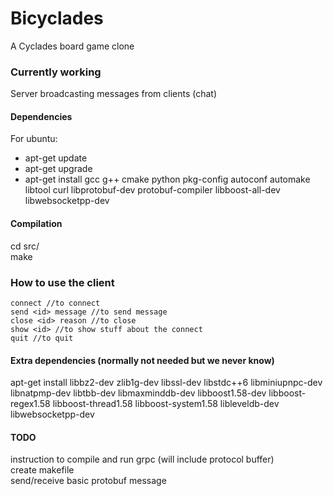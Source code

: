 # Bicyclades
A Cyclades board game clone

### Currently working
Server broadcasting messages from clients (chat)

#### Dependencies
For ubuntu:
- apt-get update  
- apt-get upgrade  
- apt-get install gcc g++ cmake python pkg-config autoconf automake libtool curl libprotobuf-dev protobuf-compiler libboost-all-dev libwebsocketpp-dev

#### Compilation

cd src/  
make

### How to use the client

```
connect //to connect  
send <id> message //to send message  
close <id> reason //to close  
show <id> //to show stuff about the connect  
quit //to quit
```

#### Extra dependencies (normally not needed but we never know)

apt-get install libbz2-dev zlib1g-dev libssl-dev libstdc++6 libminiupnpc-dev libnatpmp-dev libtbb-dev libmaxminddb-dev libboost1.58-dev libboost-regex1.58 libboost-thread1.58 libboost-system1.58 libleveldb-dev libwebsocketpp-dev

#### TODO

instruction to compile and run grpc (will include protocol buffer)  
create makefile  
send/receive basic protobuf message
